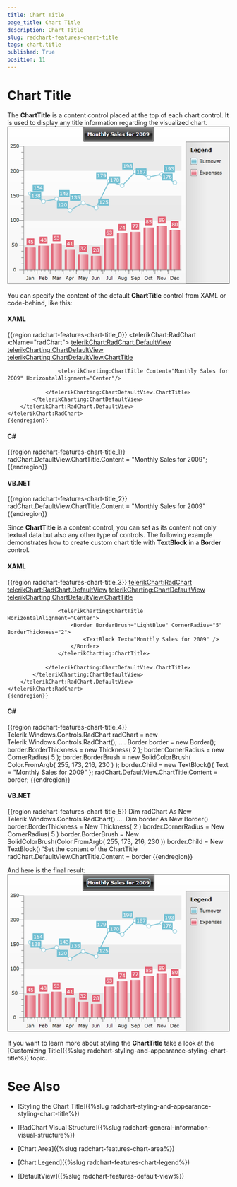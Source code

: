 ```yaml
---
title: Chart Title
page_title: Chart Title
description: Chart Title
slug: radchart-features-chart-title
tags: chart,title
published: True
position: 11
---
```


# Chart Title

The __ChartTitle__ is a content control placed at the top of each chart control. It is used to display any title information regarding the visualized chart.
 
![](images/RadChart_Features_ChartTitle_01.png)

You can specify the content of the default __ChartTitle__ control from XAML or code-behind, like this:

#### __XAML__

{{region radchart-features-chart-title_0}}
	<telerikChart:RadChart x:Name="radChart">
	    <telerikChart:RadChart.DefaultView>
	        <telerikCharting:ChartDefaultView>
	            <telerikCharting:ChartDefaultView.ChartTitle>

	                <telerikCharting:ChartTitle Content="Monthly Sales for 2009" HorizontalAlignment="Center"/>

	            </telerikCharting:ChartDefaultView.ChartTitle>
	        </telerikCharting:ChartDefaultView>
	    </telerikChart:RadChart.DefaultView>
	</telerikChart:RadChart>
	{{endregion}}

#### __C#__

{{region radchart-features-chart-title_1}}
	radChart.DefaultView.ChartTitle.Content = "Monthly Sales for 2009";
	{{endregion}}

#### __VB.NET__

{{region radchart-features-chart-title_2}}
	radChart.DefaultView.ChartTitle.Content = "Monthly Sales for 2009"
	{{endregion}}

Since __ChartTitle__ is a content control, you can set as its content not only textual data but also any other type of controls. The following example demonstrates how to create custom chart title with __TextBlock__ in a __Border__ control.

#### __XAML__

{{region radchart-features-chart-title_3}}
	<telerikChart:RadChart>
	    <telerikChart:RadChart.DefaultView>
	        <telerikCharting:ChartDefaultView>
	            <telerikCharting:ChartDefaultView.ChartTitle>

	                <telerikCharting:ChartTitle HorizontalAlignment="Center">
	                    <Border BorderBrush="LightBlue" CornerRadius="5" BorderThickness="2">
	                        <TextBlock Text="Monthly Sales for 2009" />
	                    </Border>
	                </telerikCharting:ChartTitle>

	            </telerikCharting:ChartDefaultView.ChartTitle>
	        </telerikCharting:ChartDefaultView>
	    </telerikChart:RadChart.DefaultView>
	</telerikChart:RadChart>
	{{endregion}}

#### __C#__

{{region radchart-features-chart-title_4}}
	Telerik.Windows.Controls.RadChart radChart = new Telerik.Windows.Controls.RadChart();
	....
	Border border = new Border();
	border.BorderThickness = new Thickness( 2 );
	border.CornerRadius = new CornerRadius( 5 );
	border.BorderBrush = new SolidColorBrush( Color.FromArgb( 255, 173, 216, 230 ) );
	border.Child = new TextBlock(){ Text = "Monthly Sales for 2009" };
	radChart.DefaultView.ChartTitle.Content = border;
	{{endregion}}

#### __VB.NET__

{{region radchart-features-chart-title_5}}
	Dim radChart As New Telerik.Windows.Controls.RadChart()
	....
	Dim border As New Border()
	border.BorderThickness = New Thickness( 2 )
	border.CornerRadius = New CornerRadius( 5 )
	border.BorderBrush = New SolidColorBrush(Color.FromArgb( 255, 173, 216, 230 ))
	border.Child = New TextBlock()
	'Set the content of the ChartTitle
	radChart.DefaultView.ChartTitle.Content = border
	{{endregion}}



And here is the final result:
 
![](images/RadChart_Features_ChartTitle_02.png)

If you want to learn more about styling the __ChartTitle__ take a look at the [Customizing Title]({%slug radchart-styling-and-appearance-styling-chart-title%}) topic.

# See Also

 * [Styling the Chart Title]({%slug radchart-styling-and-appearance-styling-chart-title%})

 * [RadChart Visual Structure]({%slug radchart-general-information-visual-structure%})

 * [Chart Area]({%slug radchart-features-chart-area%})

 * [Chart Legend]({%slug radchart-features-chart-legend%})

 * [DefaultView]({%slug radchart-features-default-view%})
